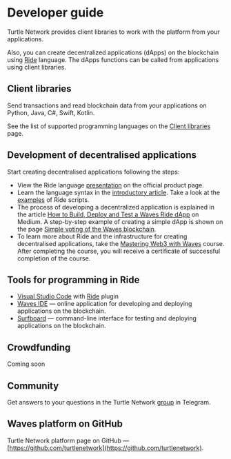# Developer guide

Turtle Network provides client libraries to work with the platform from your applications.

Also, you can create decentralized applications (dApps) on the blockchain using [Ride](/developers/ride) language. The dApps functions can be called from applications using client libraries.

## Client libraries

Send transactions and read blockchain data from your applications on Python, Java, C#, Swift, Kotlin.

See the list of supported programming languages on the [Client libraries](/en/building-apps/waves-api-and-sdk/client-libraries) page.

## Development of decentralised applications

Start creating decentralised applications following the steps:

- View the Ride language [presentation](https://wavesplatform.com/technology/ride) on the official product page.
- Learn the language syntax in the [introductory article](/en/ride/getting-started). Take a look at the [examples](https://github.com/wavesplatform/ride-examples) of Ride scripts.
- The process of developing a decentralized application is explained in the article [How to Build, Deploy and Test a Waves Ride dApp](https://blog.wavesplatform.com/how-to-build-deploy-and-test-a-waves-ride-dapp-785311f58c2) on Medium. A step-by-step example of creating a simple dApp is shown on the page [Simple voting of the Waves blockchain](/en/building-apps/smart-contracts/simple-voting-on-the-waves-blockchain).
- To learn more about Ride and the infrastructure for creating decentralised applications, take the [Mastering Web3 with Waves](https://stepik.org/course/54415/promo) course. After completing the course, you will receive a certificate of successful completion of the course.

## Tools for programming in Ride

- [Visual Studio Code](https://code.visualstudio.com/) with [Ride](https://github.com/wavesplatform/ride-vscode) plugin
- [Waves IDE](https://ide.wavesplatform.com/) — online application for developing and deploying applications on the blockchain.
- [Surfboard](https://github.com/wavesplatform/Surfboard) — command-line interface for testing and deploying applications on the blockchain.

## Crowdfunding

Coming soon

## Community

Get answers to your questions in the Turtle Network [group](https://t.me/turtlenetwork) in Telegram.

## Waves platform on GitHub

Turtle Network platform page on GitHub — [https://github.com/turtlenetwork](https://github.com/turtlenetwork).